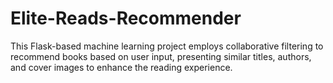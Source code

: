 # Elite-Reads-Recommender
This Flask-based machine learning project employs collaborative filtering to recommend books based on user input, presenting similar titles, authors, and cover images to enhance the reading experience.

